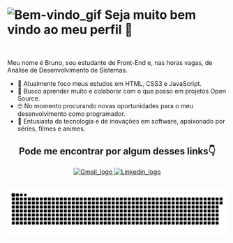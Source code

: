 <h1> <img src="https://raw.githubusercontent.com/alexnaiman/alexnaiman/master/resources/welcomeglitch.gif" alt="Bem-vindo_gif"> Seja muito bem vindo ao meu perfil 🖖 </h1>
<br>
<p>Meu nome é Bruno, sou estudante de Front-End e, nas horas vagas, de Análise de Desenvolvimento de Sistemas.</p>

- 🔭 Atualmente foco meus estudos em HTML, CSS3 e JavaScript.
- 🌱 Busco aprender muito e colaborar com o que posso em projetos Open Source.
- 🤓 No momento procurando novas oportunidades para o meu desenvolvimento como programador.
- 👾 Entusiasta da tecnologia e de inovações em software, apaixonado por séries, filmes e animes.

<h2 align="center">Pode me encontrar por algum desses links👇</h2>
 <p align="center">
 <a href="mailto:brunodevoliveira@gmail.com">
    <img src="https://img.icons8.com/color/452/gmail.png" alt="Gmail_logo" height="30" width="30">
  </a>
   <a href="https://www.linkedin.com/in/brunodevoliveira/">
    <img src="https://img2.gratispng.com/20180718/qhg/kisspng-computer-icons-linkedin-desktop-wallpaper-clip-art-linkedin-logo-png-5b4fbe28109252.0320487615319526800679.jpg" alt="Linkedin_logo" height="50" width="60">
  </a>
  </p>
  <br>
  <img src="/github-contribution-grid-snake.svg" alt="Bem-vindo_gif">
  
<!--
**BrunodevOliveira/BrunodevOliveira** is a ✨ _special_ ✨ repository because its `README.md` (this file) appears on your GitHub profile.

Here are some ideas to get you started:

- 🔭 I’m currently working on ...
- 🌱 I’m currently learning ...
- 👯 I’m looking to collaborate on ...
- 🤔 I’m looking for help with ...
- 💬 Ask me about ...
- 📫 How to reach me: ...
- 😄 Pronouns: ...
- ⚡ Fun fact: ...
-->
